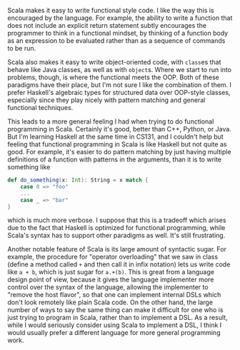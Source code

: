 Scala makes it easy to write functional style code. I like the way this is
encouraged by the language. For example, the ability to write a function that
does not include an explicit return statement subtly encourages the programmer
to think in a functional mindset, by thinking of a function body as an
expression to be evaluated rather than as a sequence of commands to be run.

Scala also makes it easy to write object-oriented code, with `class`es that
behave like Java classes, as well as with `object`s. Where we start to run into
problems, though, is where the functional meets the OOP. Both of these
paradigms have their place, but I'm not sure I like the combination of them. I
prefer Haskell's algebraic types for structured data over OOP-style classes,
especially since they play nicely with pattern matching and general functional
techniques.

This leads to a more general feeling I had when trying to do functional
programming in Scala. Certainly it's good, better than C++, Python, or Java.
But I'm learning Haskell at the same time in CS131, and I couldn't help but
feeling that functional programming in Scala is like Haskell but not quite as
good. For example, it's easier to do pattern matching by just having multiple
definitions of a function with patterns in the arguments, than it is to write
something like
```scala
def do_something(x: Int): String = x match {
    case 0 => "foo"
    ...
    case _ => "bar"
}
```
which is much more verbose. I suppose that this is a tradeoff which arises due
to the fact that Haskell is optimized for functional programming, while Scala's
syntax has to support other paradigms as well. It's still frustrating.

Another notable feature of Scala is its large amount of syntactic sugar. For
example, the procedure for "operator overloading" that we saw in class (define
a method called `+` and then call it in infix notation) lets us write code like
`a + b`, which is just sugar for `a.+(b)`. This is great from a language design
point of view, because it gives the language implementer more control over the
syntax of the language, allowing the implementer to "remove the host flavor",
so that one can implement internal DSLs which don't look remotely like plain
Scala code. On the other hand, the large number of ways to say the same thing
can make it difficult for one who is just trying to program in Scala, rather
than to implement a DSL. As a result, while I would seriously consider using
Scala to implement a DSL, I think I would usually prefer a different language
for more general programming work.